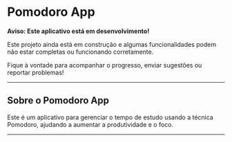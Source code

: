 # Pomodoro App

**Aviso: Este aplicativo está em desenvolvimento!**

Este projeto ainda está em construção e algumas funcionalidades podem não estar completas ou funcionando corretamente.

Fique à vontade para acompanhar o progresso, enviar sugestões ou reportar problemas!

---

## Sobre o Pomodoro App

Este é um aplicativo para gerenciar o tempo de estudo usando a técnica Pomodoro, ajudando a aumentar a produtividade e o foco.

---
